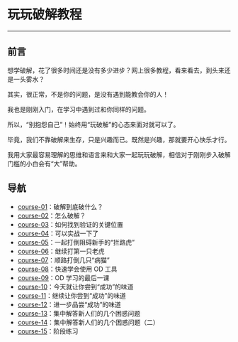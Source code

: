# 玩玩破解教程

------

## 前言

想学破解，花了很多时间还是没有多少进步？网上很多教程，看来看去，到头来还是一头雾水？

其实，很正常，不是你的问题，是没有遇到能教会你的人！

我也是刚刚入门，在学习中遇到过和你同样的问题。

所以，“别抱怨自己”！始终用“玩破解”的心态来面对就可以了。

毕竟，我们不靠破解来生存，只是兴趣而已。既然是兴趣，那就要开心快乐才行。

我用大家最容易理解的思维和语言来和大家一起玩玩破解，相信对于刚刚步入破解门槛的小白会有“大”帮助。


## 导航

- [course-01](course-01.md)：破解到底破什么？
- [course-02](course-02.md)：怎么破解？
- [course-03](course-03.md)：如何找到验证的关键位置
- [course-04](course-04.md)：可以实战一下了
- [course-05](course-05.md)：一起打倒阻碍新手的“拦路虎”
- [course-06](course-06.md)：继续打第一只老虎
- [course-07](course-07.md)：顺路打倒几只“病猫”
- [course-08](course-08.md)：快速学会使用 OD 工具
- [course-09](course-09.md)：OD 学习的最后一课
- [course-10](course-10.md)：今天就让你尝到“成功”的味道
- [course-11](course-11.md)：继续让你尝到“成功”的味道
- [course-12](course-12.md)：进一步品尝“成功”的味道
- [course-13](course-13.md)：集中解答新人们的几个困惑问题
- [course-14](course-14.md)：集中解答新人们的几个困惑问题（二）
- [course-15](course-15.md)：阶段练习


